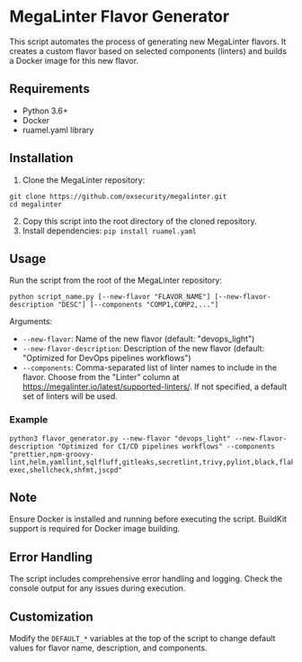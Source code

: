 # MegaLinter Flavor Generator

This script automates the process of generating new MegaLinter flavors. It creates a custom flavor based on selected components (linters) and builds a Docker image for this new flavor.

## Requirements

- Python 3.6+
- Docker
- ruamel.yaml library

## Installation

1. Clone the MegaLinter repository:
```
git clone https://github.com/oxsecurity/megalinter.git
cd megalinter
```
2. Copy this script into the root directory of the cloned repository.
3. Install dependencies: `pip install ruamel.yaml`

## Usage

Run the script from the root of the MegaLinter repository:
```
python script_name.py [--new-flavor "FLAVOR_NAME"] [--new-flavor-description "DESC"] [--components "COMP1,COMP2,..."]
```
Arguments:
- `--new-flavor`: Name of the new flavor (default: "devops_light")
- `--new-flavor-description`: Description of the new flavor (default: "Optimized for DevOps pipelines workflows")
- `--components`: Comma-separated list of linter names to include in the flavor. Choose from the "Linter" column at https://megalinter.io/latest/supported-linters/. If not specified, a default set of linters will be used.

### Example
```
python3 flavor_generator.py --new-flavor "devops_light" --new-flavor-description "Optimized for CI/CD pipelines workflows" --components "prettier,npm-groovy-lint,helm,yamllint,sqlfluff,gitleaks,secretlint,trivy,pylint,black,flake8,isort,bandit,mypy,pyright,kubescape,ruff,hadolint,ansible,bash-exec,shellcheck,shfmt,jscpd"
```

## Note

Ensure Docker is installed and running before executing the script. BuildKit support is required for Docker image building.

## Error Handling

The script includes comprehensive error handling and logging. Check the console output for any issues during execution.

## Customization

Modify the `DEFAULT_*` variables at the top of the script to change default values for flavor name, description, and components.